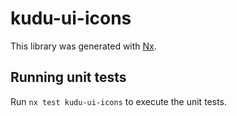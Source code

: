 # kudu-ui-icons

This library was generated with [Nx](https://nx.dev).

## Running unit tests

Run `nx test kudu-ui-icons` to execute the unit tests.

